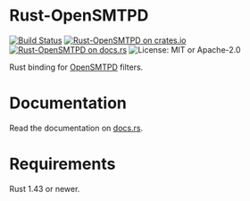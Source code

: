# Rust-OpenSMTPD

[![Build Status](https://api.travis-ci.org/breard-r/rust-opensmtpd.svg?branch=master)](https://travis-ci.org/breard-r/rust-opensmtpd)
[![Rust-OpenSMTPD on crates.io](https://img.shields.io/crates/v/opensmtpd.svg)](https://crates.io/crates/opensmtpd)
[![Rust-OpenSMTPD on docs.rs](https://docs.rs/opensmtpd/badge.svg)](https://docs.rs/opensmtpd/)
![License: MIT or Apache-2.0](https://img.shields.io/crates/l/opensmtpd)


Rust binding for [OpenSMTPD](https://www.opensmtpd.org/) filters.


# Documentation

Read the documentation on [docs.rs](https://docs.rs/opensmtpd/).


# Requirements

Rust 1.43 or newer.
